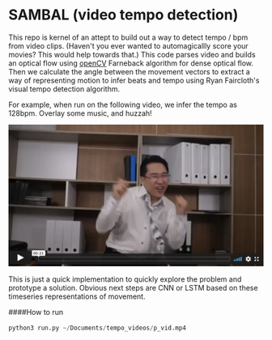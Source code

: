 # SAMBAL (video tempo detection)

This repo is kernel of an attept to build out a way to detect tempo / bpm from video clips. (Haven't you ever wanted to automagicallly score your movies? This would help towards that.) This code parses video and builds an optical flow using [openCV](https://github.com/opencv/opencv) Farneback algorithm for dense optical flow. Then we calculate the angle between the movement vectors to extract a way of representing motion to infer beats and tempo using Ryan Faircloth's visual tempo detection algorithm. 

For example, when run on the following video, we infer the tempo as 128bpm. Overlay some music, and huzzah! 

[![OfficeDance](media/officedance.jpeg)](https://vimeo.com/486155900 "Tempo Detection")

This is just a quick implementation to quickly explore the problem and prototype a solution. Obvious next steps are CNN or LSTM based on these timeseries representations of movement. 

####How to run
```python
python3 run.py ~/Documents/tempo_videos/p_vid.mp4
```